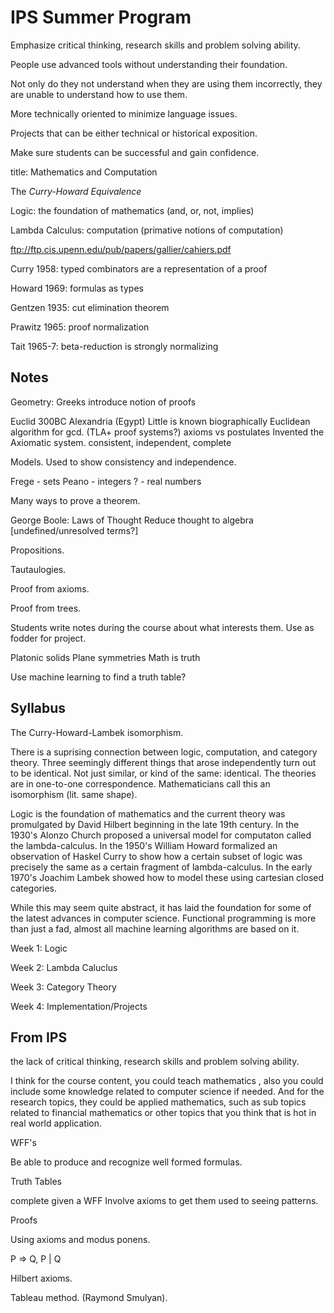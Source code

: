 # IPS Summer Program

Emphasize critical thinking, research skills and problem solving ability. 

People use advanced tools without understanding their foundation.

Not only do they not understand when they are using them incorrectly, they are unable to understand how to use them.

More technically oriented to minimize language issues.

Projects that can be either technical or historical exposition.

Make sure students can be successful and gain confidence.

title: Mathematics and Computation

The _Curry-Howard Equivalence_ 

Logic: the foundation of mathematics (and, or, not, implies)

Lambda Calculus: computation (primative notions of computation)

ftp://ftp.cis.upenn.edu/pub/papers/gallier/cahiers.pdf

Curry 1958: typed combinators are a representation of a proof

Howard 1969: formulas as types

Gentzen 1935: cut elimination theorem

Prawitz 1965: proof normalization

Tait 1965-7: beta-reduction is strongly normalizing

## Notes

Geometry: Greeks introduce notion of proofs

Euclid 300BC Alexandria (Egypt)
Little is known biographically
Euclidean algorithm for gcd. (TLA+ proof systems?)
axioms vs postulates
Invented the Axiomatic system.
consistent, independent, complete

Models. Used to show consistency and independence.

Frege - sets
Peano - integers
? - real numbers

Many ways to prove a theorem.

George Boole: Laws of Thought
Reduce thought to algebra
[undefined/unresolved terms?]

Propositions.

Tautaulogies.

Proof from axioms.

Proof from trees.

Students write notes during the course about what interests them. Use as fodder for project.

Platonic solids
Plane symmetries
Math is truth

Use machine learning to find a truth table?

## Syllabus

The Curry-Howard-Lambek isomorphism.

There is a suprising connection between logic, computation, and category
theory.  Three seemingly different things that arose independently turn
out to be identical. Not just similar, or kind of the same: identical.
The theories are in one-to-one correspondence. Mathematicians call this
an isomorphism (lit. same shape).

Logic is the foundation of mathematics and the current theory was
promulgated by David Hilbert beginning in the late 19th century. In the
1930's Alonzo Church proposed a universal model for computaton called the
lambda-calculus. In the 1950's William Howard formalized an observation of
Haskel Curry to show how a certain subset of logic was precisely the same
as a certain fragment of lambda-calculus.  In the early 1970's Joachim
Lambek showed how to model these using cartesian closed categories.

While this may seem quite abstract, it has laid the foundation for some of the
latest advances in computer science. Functional programming is more than
just a fad, almost all machine learning algorithms are based on it.

Week 1: Logic

Week 2: Lambda Caluclus

Week 3: Category Theory

Week 4: Implementation/Projects

## From IPS

the lack of critical thinking, research skills and problem solving ability. 

I think for the course content, you could teach mathematics , also you could include some knowledge related to computer science if needed. And for the research topics, they could be applied mathematics, such as sub topics related to financial mathematics or other topics that you think that is hot in real world application. 



WFF's

Be able to produce and recognize well formed formulas.

Truth Tables

complete given a WFF
Involve axioms to get them used to seeing patterns.

Proofs

Using axioms and modus ponens.

P => Q, P | Q

Hilbert axioms.

Tableau method. (Raymond Smulyan).
